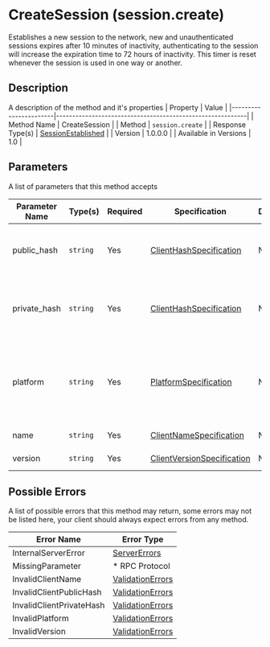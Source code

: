 # CreateSession (session.create)

Establishes a new session to the network, new and unauthenticated sessions
expires after 10 minutes of inactivity, authenticating to the session
will increase the expiration time to 72 hours of inactivity. This timer
is reset whenever the session is used in one way or another.


## Description

A description of the method and it's properties
| Property              | Value                                                     |
|-----------------------|-----------------------------------------------------------|
| Method Name           | CreateSession                                             |
| Method                | `session.create`                                          |
| Response Type(s)      | [SessionEstablished](../../Objects/SessionEstablished.md) |
| Version               | 1.0.0.0                                                   |
| Available in Versions | 1.0                                                       |


## Parameters

A list of parameters that this method accepts

| Parameter Name | Type(s)  | Required | Specification                                                                    | Deprecated | Versions | Description                                                             |
|----------------|----------|----------|----------------------------------------------------------------------------------|------------|----------|-------------------------------------------------------------------------|
| public_hash    | `string` | Yes      | [ClientHashSpecification](../../Specifications/ClientHashSpecification.md)       | No         | 1.0      | The Public Hash of the client that's establishing the session           |
| private_hash   | `string` | Yes      | [ClientHashSpecification](../../Specifications/ClientHashSpecification.md)       | No         | 1.0      | The Private Hash of the client used when establishing the session       |
| platform       | `string` | Yes      | [PlatformSpecification](../../Specifications/PlatformSpecification.md)           | No         | 1.0      | The platform that the client is running on, eg; Linux, Windows, Android |
| name           | `string` | Yes      | [ClientNameSpecification](../../Specifications/ClientNameSpecification.md)       | No         | 1.0      | The name of the client                                                  |
| version        | `string` | Yes      | [ClientVersionSpecification](../../Specifications/ClientVersionSpecification.md) | No         | 1.0      | The version of the client                                               |

## Possible Errors

A list of possible errors that this method may return, some errors
may not be listed here, your client should always expect errors from
any method.

| Error Name               | Error Type                                           |
|--------------------------|------------------------------------------------------|
| InternalServerError      | [ServerErrors](../../Errors/ServerErrors.md)         |
| MissingParameter         | * RPC Protocol                                       |
| InvalidClientName        | [ValidationErrors](../../Errors/ValidationErrors.md) |
| InvalidClientPublicHash  | [ValidationErrors](../../Errors/ValidationErrors.md) |
| InvalidClientPrivateHash | [ValidationErrors](../../Errors/ValidationErrors.md) |
| InvalidPlatform          | [ValidationErrors](../../Errors/ValidationErrors.md) |
| InvalidVersion           | [ValidationErrors](../../Errors/ValidationErrors.md) |